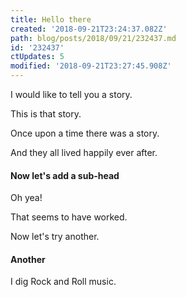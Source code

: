 ```yaml
---
title: Hello there
created: '2018-09-21T23:24:37.082Z'
path: blog/posts/2018/09/21/232437.md
id: '232437'
ctUpdates: 5
modified: '2018-09-21T23:27:45.908Z'
---
```

I would like to tell you a story.

This is that story.

Once upon a time there was a story.

And they all lived happily ever after.

#### Now let's add a sub-head

Oh yea!

That seems to have worked.

Now let's try another.

#### Another

I dig Rock and Roll music.